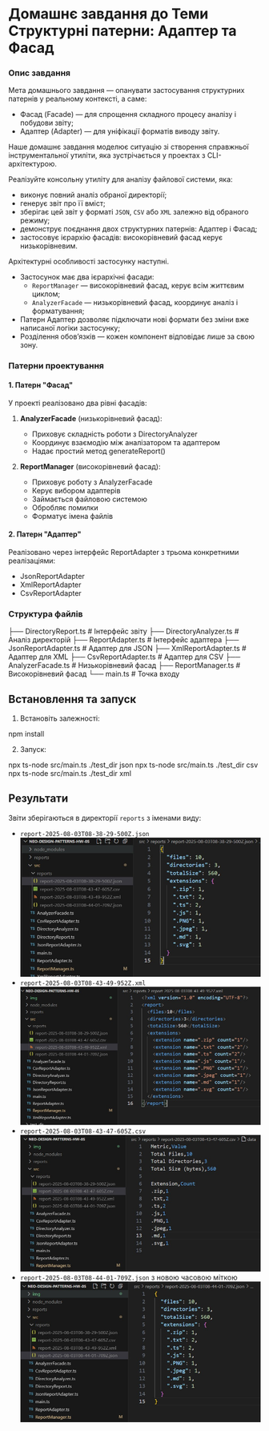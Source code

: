 # Домашнє завдання до Теми Структурні патерни: Адаптер та Фасад

### Опис завдання

Мета домашнього завдання — опанувати застосування структурних патернів у реальному контексті, а саме:

- Фасад (Facade) — для спрощення складного процесу аналізу і побудови звіту;
- Адаптер (Adapter) — для уніфікації форматів виводу звіту.

Наше домашнє завдання моделює ситуацію зі створення справжньої інструментальної утиліти, яка зустрічається у проектах з CLI-архітектурою.

Реалізуйте консольну утиліту для аналізу файлової системи, яка:

- виконує повний аналіз обраної директорії;
- генерує звіт про її вміст;
- зберігає цей звіт у форматі `JSON`, `CSV` або `XML` залежно від обраного режиму;
- демонструє поєднання двох структурних патернів: Адаптер і Фасад;
- застосовує ієрархію фасадів: високорівневий фасад керує низькорівневим.

Архітектурні особливості застосунку наступні.

- Застосунок має два ієрархічні фасади:
  - `ReportManager` — високорівневий фасад, керує всім життєвим циклом;
  - `AnalyzerFacade` — низькорівневий фасад, координує аналіз і форматування;
- Патерн Адаптер дозволяє підключати нові формати без зміни вже написаної логіки застосунку;
- Розділення обов’язків — кожен компонент відповідає лише за свою зону.

### Патерни проектування

#### 1. Патерн "Фасад"

У проекті реалізовано два рівні фасадів:

1. **AnalyzerFacade** (низькорівневий фасад):

   - Приховує складність роботи з DirectoryAnalyzer
   - Координує взаємодію між аналізатором та адаптером
   - Надає простий метод generateReport()

2. **ReportManager** (високорівневий фасад):
   - Приховує роботу з AnalyzerFacade
   - Керує вибором адаптерів
   - Займається файловою системою
   - Обробляє помилки
   - Форматує імена файлів

#### 2. Патерн "Адаптер"

Реалізовано через інтерфейс ReportAdapter з трьома конкретними реалізаціями:

- JsonReportAdapter
- XmlReportAdapter
- CsvReportAdapter

### Структура файлів

├── DirectoryReport.ts # Інтерфейс звіту
├── DirectoryAnalyzer.ts # Аналіз директорій
├── ReportAdapter.ts # Інтерфейс адаптера
├── JsonReportAdapter.ts # Адаптер для JSON
├── XmlReportAdapter.ts # Адаптер для XML
├── CsvReportAdapter.ts # Адаптер для CSV
├── AnalyzerFacade.ts # Низькорівневий фасад
├── ReportManager.ts # Високорівневий фасад
└── main.ts # Точка входу

## Встановлення та запуск

1. Встановіть залежності:

npm install

2. Запуск:

npx ts-node src/main.ts ./test_dir json
npx ts-node src/main.ts ./test_dir csv
npx ts-node src/main.ts ./test_dir xml

## Результати

Звіти зберігаються в директорії `reports` з іменами виду:

- `report-2025-08-03T08-38-29-500Z.json`
  ![alt text](img/01.jpg)
- `report-2025-08-03T08-43-49-952Z.xml`
  ![alt text](img/03.jpg)
- `report-2025-08-03T08-43-47-605Z.csv`
  ![alt text](img/02.jpg)
- `report-2025-08-03T08-44-01-709Z.json` з новою часовою міткою
  ![alt text](img/04.jpg)
